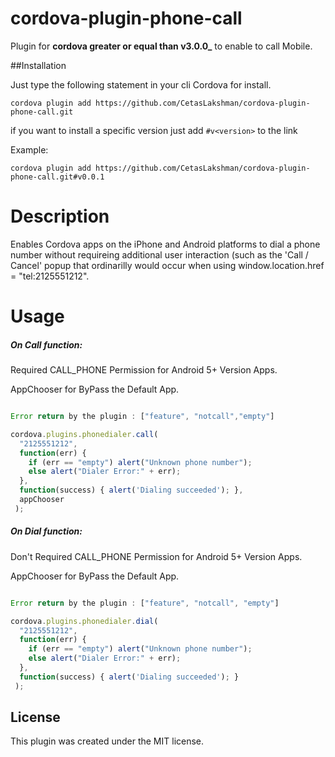 # cordova-plugin-phone-call
Plugin for **cordova greater or equal than v3.0.0_** to enable to call Mobile.

##Installation

Just type the following statement in your cli Cordova for install.

`cordova plugin add https://github.com/CetasLakshman/cordova-plugin-phone-call.git`

if you want to install a specific version just add `#v<version>` to the link

Example:

`cordova plugin add https://github.com/CetasLakshman/cordova-plugin-phone-call.git#v0.0.1`

Description
===========
Enables Cordova apps on the iPhone and Android platforms
to dial a phone number without requireing additional user
interaction (such as the 'Call / Cancel' popup that ordinarilly 
would occur when using window.location.href = "tel:2125551212".


Usage
=====

##### On Call function: 

Required CALL_PHONE Permission for Android 5+ Version Apps.

AppChooser for ByPass the Default App.

```javascript

Error return by the plugin : ["feature", "notcall","empty"]

cordova.plugins.phonedialer.call(
  "2125551212", 
  function(err) {
    if (err == "empty") alert("Unknown phone number");
    else alert("Dialer Error:" + err);    
  },
  function(success) { alert('Dialing succeeded'); }, 
  appChooser
 );

```


##### On Dial function: 

Don't Required CALL_PHONE Permission for Android 5+ Version Apps.

AppChooser for ByPass the Default App.

```javascript

Error return by the plugin : ["feature", "notcall", "empty"]

cordova.plugins.phonedialer.dial(
  "2125551212", 
  function(err) {
    if (err == "empty") alert("Unknown phone number");
    else alert("Dialer Error:" + err);    
  },
  function(success) { alert('Dialing succeeded'); }
 );

```

## License

This plugin was created under the MIT license.